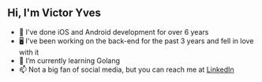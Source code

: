 ## Hi, I'm Victor Yves

- 📱 I've done iOS and Android development for over 6 years
- 🖥️ I've been working on the back-end for the past 3 years and fell in love with it
- 🌱 I’m currently learning Golang
- 📫 Not a big fan of social media, but you can reach me at [LinkedIn](https://www.linkedin.com/in/victoryvescrispim/)
